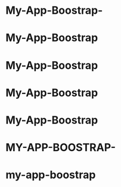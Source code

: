 # My-App-Boostrap-
# My-App-Boostrap
# My-App-Boostrap
# My-App-Boostrap
# My-App-Boostrap
# MY-APP-BOOSTRAP-
# my-app-boostrap
